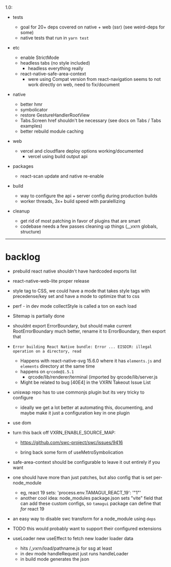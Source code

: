 1.0:

  - tests
    - goal for 20+ deps covered on native + web (ssr) (see weird-deps for some)
    - native tests that run in `yarn test`

  - etc
    - enable StrictMode
    - headless tabs (no style included)
      - headless everything really
    - react-native-safe-area-context
      - were using Compat version from react-navigation seems to not work directly on web, need to fix/document

  - native
    - better hmr
    - symbolicator
    - restore GestureHandlerRootView
    - Tabs.Screen href shouldn't be necessary (see docs on Tabs / Tabs examples)
    - better rebuild module caching

  - web
    - vercel and cloudflare deploy options working/documented
      - vercel using build output api

  - packages
    - react-scan update and native re-enable

  - build
    - way to configure the api + server config during production builds
    - worker threads, 3x+ build speed with paralellizing

  - cleanup
    - get rid of most patching in favor of plugins that are smart
    - codebase needs a few passes cleaning up things (__vxrn globals, structure)

---

# backlog

- prebuild react native shouldn't have hardcoded exports list

- react-native-web-lite proper release

- style tag to CSS, we could have a mode that takes style tags with precedense/key set and have a mode to optimize that to css

- perf - in dev mode collectStyle is called a ton on each load

- Sitemap is partially done

- shouldnt export ErrorBoundary, but should make current RootErrorBoundary much better, rename it to ErrorBoundary, then export that

- `Error building React Native bundle: Error ... EISDIR: illegal operation on a directory, read`
  - Happens with react-native-svg 15.6.0 where it has `elements.js` and `elements` directory at the same time
  - happens on `qrcode@1.5.1`
    - qrcode/lib/renderer/terminal (imported by qrcode/lib/server.js
  - Might be related to bug [40E4] in the VXRN Takeout Issue List

- uniswap repo has to use commonjs plugin but its very tricky to configure
  - ideally we get a lot better at automating this, documenting, and maybe make it just a configuration key in one plugin

- use dom

- turn this back off VXRN_ENABLE_SOURCE_MAP:
  - https://github.com/swc-project/swc/issues/9416

  - bring back some form of useMetroSymbolication
- safe-area-context should be configurable to leave it out entirely if you want

- one should have more than just patches, but also config that is set per-node_module
  - eg, react 19 sets: 'process.env.TAMAGUI_REACT_19': '"1"'
  - another cool idea: node_modules package.json sets "vite" field that can add these custom configs, so `tamagui` package can define that *for* react 19

- an easy way to disable swc transform for a node_module using `deps`

- TODO this would probably want to support their configured extensions

- useLoader new useEffect to fetch new loader loader data
  - hits /_vxrn/load/pathname.js for ssg at least
  - in dev mode handleRequest just runs handleLoader
  - in build mode generates the json
